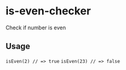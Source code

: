 # is-even-checker
Check if number is even

## Usage
`isEven(2) // => true`
`isEven(23) // => false`
